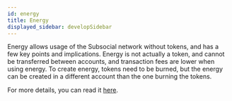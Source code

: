 ```yaml
---
id: energy
title: Energy
displayed_sidebar: developSidebar
---
```


Energy allows usage of the Subsocial network without tokens, and has a few key points and implications. Energy is not actually a token, and cannot be transferred between accounts, and transaction fees are lower when using energy. To create energy, tokens need to be burned, but the energy can be created in a different account than the one burning the tokens.

For more details, you can read it [here](https://docs.subsocial.network/docs/basics/lightpaper/architecture/energy).
